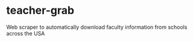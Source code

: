 teacher-grab
============

Web scraper to automatically download faculty information from schools across the USA
